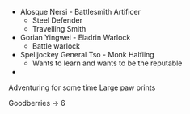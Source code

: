 - Alosque Nersi - Battlesmith Artificer
  - Steel Defender
  - Travelling Smith
- Gorian Yingwei - Eladrin Warlock
  - Battle warlock
- Spelljockey General Tso - Monk Halfling
  - Wants to learn and wants to be the reputable
- 

Adventuring for some time
Large paw prints

Goodberries -> 6